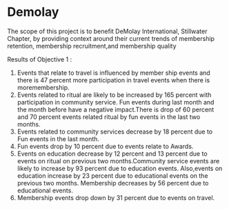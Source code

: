 # Demolay

                                                       
The scope of this project is to benefit DeMolay International, Stillwater Chapter, by providing context around their current trends of membership retention, membership recruitment,and membership quality


Results of Objective 1 :

1.  Events  that relate  to  travel is  influenced by  member ship  events  and  there  is  47 percent more participation in travel events when there is moremembership.
2. Events related to ritual are likely to be increased by 165 percent with participation in  community  service.  Fun  events during last  month  and  the  month  before  have  a negative impact.There is drop of 60 percent and 70 percent events related ritual by  fun events in the last two months.
3. Events related to community services decrease by 18 percent due to Fun events in the last month.
4. Fun events drop by 10 percent due to events relate to Awards.
5. Events on education decrease by 12 percent and 13 percent due to events on ritual on  previous  two  months.Community  service  events  are  likely  to  increase  by  93 percent  due  to  education  events. Also,events  on  education  increase  by  23  percent due to educational events on the previous two months. Membership decreases by 56 percent due to educational events.
6. Membership events drop down by 31 percent due to events on travel. 

